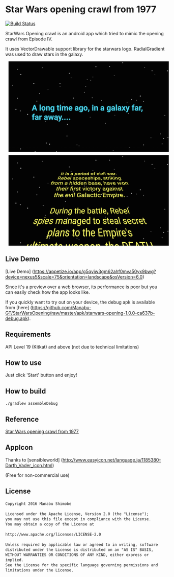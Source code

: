 Star Wars opening crawl from 1977
===============

[![Build Status](https://travis-ci.org/Manabu-GT/StarWarsOpening.svg?branch=master)](https://travis-ci.org/Manabu-GT/StarWarsOpening)

StarWars Opening crawl is an android app which tried to mimic the opening crawl from Episode IV.

It uses VectorDrawable support library for the starwars logo.
RadialGradient was used to draw stars in the galaxy.

<img alt="screenshot1" src="art/screenshot_1.png" style="display:block;margin:10px;"/>
<img alt="screenshot2" src="art/screenshot_3.png" style="display:block;margin:10px;"/>

Live Demo
-------------------------
[Live Demo] (https://appetize.io/app/g5qvjw3gm62ahf0mva50yx9bwg?device=nexus5&scale=75&orientation=landscape&osVersion=6.0)

Since it's a preview over a web browser, its performance is poor but you can easily check how the app looks like.

If you quickly want to try out on your device, the debug apk is available from [here] (https://github.com/Manabu-GT/StarWarsOpening/raw/master/apk/starwars-opening-1.0.0-ca637b-debug.apk).

Requirements
-------------
API Level 19 (Kitkat) and above
(not due to technical limitations)

How to use
------------
Just click 'Start' button and enjoy!

How to build
-------------

```
./gradlew assembleDebug
```

Reference
-------------
[Star Wars opening crawl from 1977][1]

AppIcon
-------------
Thanks to [sensibleworld] 
(http://www.easyicon.net/language.ja/1185380-Darth_Vader_icon.html)

(Free for non-commercial use)

License
----------

    Copyright 2016 Manabu Shimobe

    Licensed under the Apache License, Version 2.0 (the "License");
    you may not use this file except in compliance with the License.
    You may obtain a copy of the License at

    http://www.apache.org/licenses/LICENSE-2.0

    Unless required by applicable law or agreed to in writing, software
    distributed under the License is distributed on an "AS IS" BASIS,
    WITHOUT WARRANTIES OR CONDITIONS OF ANY KIND, either express or implied.
    See the License for the specific language governing permissions and
    limitations under the License.

[1]: https://codepen.io/TimPietrusky/pen/eHGfj